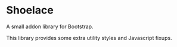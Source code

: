 Shoelace
========
A small addon library for Bootstrap.

This library provides some extra utility styles and Javascript fixups.
